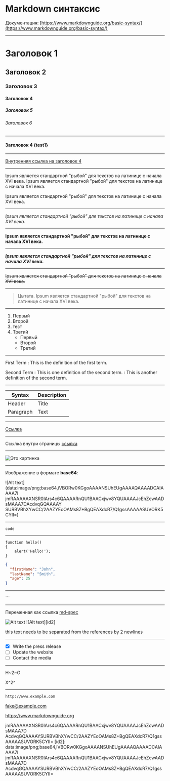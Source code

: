 # Markdown синтаксис

Документация: [https://www.markdownguide.org/basic-syntax/](https://www.markdownguide.org/basic-syntax/)

---

# Заголовок 1
## Заголовок 2
### Заголовок 3
#### Заголовок 4
##### Заголовок 5
###### Заголовок 6

---

#### Заголовок 4 {test1}

---

[Внутренняя ссылка на заголовок 4](#test1)

---

Ipsum является стандартной "рыбой" для текстов на латинице 
с начала XVI века. Ipsum является стандартной "рыбой" 
для текстов на латинице с начала XVI века.

Ipsum является стандартной "рыбой" для текстов на латинице с начала XVI века.

---

*Ipsum является стандартной "рыбой" для текстов на латинице с начала XVI века.*

---

**Ipsum является стандартной "рыбой" для текстов на латинице с начала XVI века.**

---

***Ipsum является стандартной "рыбой" для текстов на латинице с начала XVI века.***

---

~~Ipsum является стандартной "рыбой" для текстов на латинице с начала XVI века.~~

---

> Цытата. Ipsum является стандартной "рыбой" для текстов на латинице с начала XVI века.

---

1. Первый
1. Второй
1. тест
1. Третий
	- Первый
	+ Второй
	* Третий

---

First Term
: This is the definition of the first term.

Second Term
: This is one definition of the second term.
: This is another definition of the second term.

---

| Syntax | Description |
| ----------- | ----------- |
| Header | Title |
| Paragraph | Text |

---

[Ссылка](https://www.example.com)

---

Ссылка внутри страницы [ссылка](#link)

---

![Это картинка](https://www.apple.com/ac/structured-data/images/knowledge_graph_logo.png)

---

Изображение в формате **base64**:

![Alt text](data:image/png;base64,iVBORw0KGgoAAAANSUhEUgAAAAQAAAADCAIAAAA7l
jmRAAAAAXNSR0IArs4c6QAAAARnQU1BAACxjwv8YQUAAAAJcEhZcwAADsMAAA7DAcdvqGQAAAAY
SURBVBhXYwCC/2AAZYEoOAMs8Z+BgQEAXdcR7/Q1gssAAAAASUVORK5CYII=)

---

`code`

---

```
function hello()
{
	alert('Hello!');
}
```

```json
{
  "firstName": "John",
  "lastName": "Smith",
  "age": 25
}
```

---

\```

---

Переменная как ссылка [md-spec]

![Alt text][id]
![Alt text][id2]

this text needs to be separated from the references by 2 newlines

---

- [x] Write the press release
- [ ] Update the website
- [ ] Contact the media

---

H~2~O

X^2^

---

`http://www.example.com`

<fake@example.com>

<https://www.markdownguide.org>

[md-spec]: http://daringfireball.net/projects/markdown/
[id]:
data:image/png;base64,iVBORw0KGgoAAAANSUhEUgAAAAQAAAADCAIAAAA7l
jmRAAAAAXNSR0IArs4c6QAAAARnQU1BAACxjwv8YQUAAAAJcEhZcwAADsMAAA7D
AcdvqGQAAAAYSURBVBhXYwCC/2AAZYEoOAMs8Z+BgQEAXdcR7/Q1gssAAAAASUVORK5CYII=
[id2]:
data:image/png;base64,iVBORw0KGgoAAAANSUhEUgAAAAQAAAADCAIAAAA7l
jmRAAAAAXNSR0IArs4c6QAAAARnQU1BAACxjwv8YQUAAAAJcEhZcwAADsMAAA7D
AcdvqGQAAAAYSURBVBhXYwCC/2AAZYEoOAMs8Z+BgQEAXdcR7/Q1gssAAAAASUVORK5CYII=